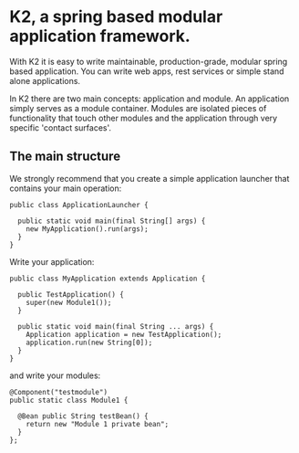 # K2, a spring based modular application framework.

With K2 it is easy to write maintainable, production-grade, modular spring
based application. You can write web apps, rest services or simple stand alone
applications.

In K2 there are two main concepts: application and module. An application
simply serves as a module container. Modules are isolated pieces of
functionality that touch other modules and the application through very
specific 'contact surfaces'.

## The main structure

We strongly recommend that you create a simple application launcher that
contains your main operation:

    public class ApplicationLauncher {

      public static void main(final String[] args) {
        new MyApplication().run(args);
      }
    }


Write your application:

    public class MyApplication extends Application {

      public TestApplication() {
        super(new Module1());
      }

      public static void main(final String ... args) {
        Application application = new TestApplication();
        application.run(new String[0]);
      }
    }

and write your modules:

    @Component("testmodule")
    public static class Module1 {

      @Bean public String testBean() {
        return new "Module 1 private bean";
      }
    };

